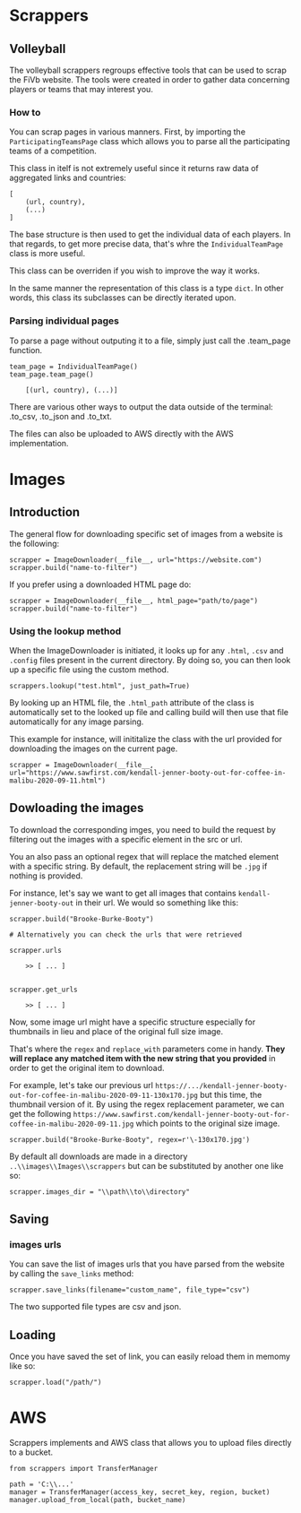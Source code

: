 # Scrappers

## Volleyball

The volleyball scrappers regroups effective tools that can be used to scrap the FiVb website. The tools were created in order to gather data concerning players or teams that may interest you.

### How to

You can scrap pages in various manners. First, by importing the `ParticipatingTeamsPage` class which allows you to parse all the participating teams of a competition.

This class in itelf is not extremely useful since it returns raw data of aggregated links and countries:

```
[
    (url, country),
    (...)
]
```

The base structure is then used to get the individual data of each players. In that regards, to get more precise data, that's whre the `IndividualTeamPage` class is more useful.

This class can be overriden if you wish to improve the way it works.

In the same manner the representation of this class is a type `dict`. In other words, this class its subclasses can be directly iterated upon.

### Parsing individual pages

To parse a page without outputing it to a file, simply just call the .team_page function.

```
team_page = IndividualTeamPage()
team_page.team_page()

    [(url, country), (...)]
```

There are various other ways to output the data outside of the terminal: .to_csv, .to_json and .to_txt.

The files can also be uploaded to AWS directly with the AWS implementation.


# Images

## Introduction

The general flow for downloading specific set of images from a website is the following:

```
scrapper = ImageDownloader(__file__, url="https://website.com")
scrapper.build("name-to-filter")
```

If you prefer using a downloaded HTML page do:

```
scrapper = ImageDownloader(__file__, html_page="path/to/page")
scrapper.build("name-to-filter")
```

### Using the lookup method

When the ImageDownloader is initiated, it looks up for any `.html`, `.csv` and `.config` files present in the current directory. By doing so, you can then look up a specific file using the custom method.

```
scrappers.lookup("test.html", just_path=True)
```

By looking up an HTML file, the `.html_path` attribute of the class is automatically set to the looked up file and calling build will then use that file automatically for any image parsing.

This example for instance, will inititalize the class with the url provided for downloading the images on the current page.

```
scrapper = ImageDownloader(__file__, url="https://www.sawfirst.com/kendall-jenner-booty-out-for-coffee-in-malibu-2020-09-11.html")
```

## Dowloading the images

To download the corresponding imges, you need to build the request by filtering out the images with a specific element in the src or url.

You an also pass an optional regex that will replace the matched element with a specific string. By default, the replacement string will be `.jpg` if nothing is provided.

For instance, let's say we want to get all images that contains  `kendall-jenner-booty-out` in their url. We would so something like this:

```
scrapper.build("Brooke-Burke-Booty")

# Alternatively you can check the urls that were retrieved

scrapper.urls

    >> [ ... ]


scrapper.get_urls

    >> [ ... ]
```

Now, some image url might have a specific structure especially for thumbnails in lieu and place of the original full size image.

That's where the `regex` and `replace_with` parameters come in handy. __They will replace any matched item with the new string that you provided__ in order to get the original item to download.

For example, let's take our previous url `https://.../kendall-jenner-booty-out-for-coffee-in-malibu-2020-09-11-130x170.jpg` but this time, the thumbnail version of it. By using the regex replacement parameter, we can get the following `https://www.sawfirst.com/kendall-jenner-booty-out-for-coffee-in-malibu-2020-09-11.jpg` which points to the original size image.

```
scrapper.build("Brooke-Burke-Booty", regex=r'\-130x170.jpg')
```

By default all downloads are made in a directory `..\\images\\Images\\scrappers` but can be substituted by another one like so:

```
scrapper.images_dir = "\\path\\to\\directory"
```

## Saving

### images urls

You can save the list of images urls that you have parsed from the website by calling the `save_links` method:

```
scrapper.save_links(filename="custom_name", file_type="csv")
```

The two supported file types are csv and json.

## Loading

Once you have saved the set of link, you can easily reload them in memomy like so:

```
scrapper.load("/path/")
```

# AWS

Scrappers implements and AWS class that allows you to upload files directly to a bucket.

```
from scrappers import TransferManager

path = 'C:\\...'
manager = TransferManager(access_key, secret_key, region, bucket)
manager.upload_from_local(path, bucket_name)
```
